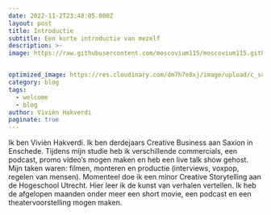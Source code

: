 ```yaml
---
date: 2022-11-2T23:48:05.000Z
layout: post
title: Introductie
subtitle: Een korte introductie van mezelf
description: >-
image: https://raw.githubusercontent.com/moscovium115/moscovium115.github.io/master/assets/img/viv.jpeg


optimized_image: https://res.cloudinary.com/dm7h7e8xj/image/upload/c_scale,w_380/v1506079212/jekflix-capa_vfhuzh.png
category: blog
tags:
  - welcome
  - blog
author: Vivièn Hakverdi
paginate: true
---
```

Ik ben Vivièn Hakverdi. Ik ben derdejaars Creative Business aan Saxion in Enschede. Tijdens mijn studie heb ik verschillende commercials, een podcast, promo video’s mogen maken en heb een live talk show gehost. Mijn taken waren: filmen, monteren en productie (interviews, voxpop, regelen van mensen). Momenteel doe ik een minor Creative Storytelling aan de Hogeschool Utrecht. Hier leer ik de kunst van verhalen vertellen. Ik heb de afgelopen maanden onder meer een short movie, een podcast en een theatervoorstelling mogen maken. 
